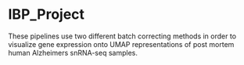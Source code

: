 # IBP_Project

These pipelines use two different batch correcting methods in order to visualize gene expression onto UMAP representations of post mortem human Alzheimers snRNA-seq samples.
